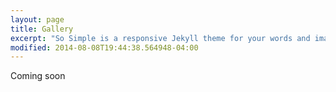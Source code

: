 ```yaml
---
layout: page
title: Gallery
excerpt: "So Simple is a responsive Jekyll theme for your words and images."
modified: 2014-08-08T19:44:38.564948-04:00
---
```


Coming soon
